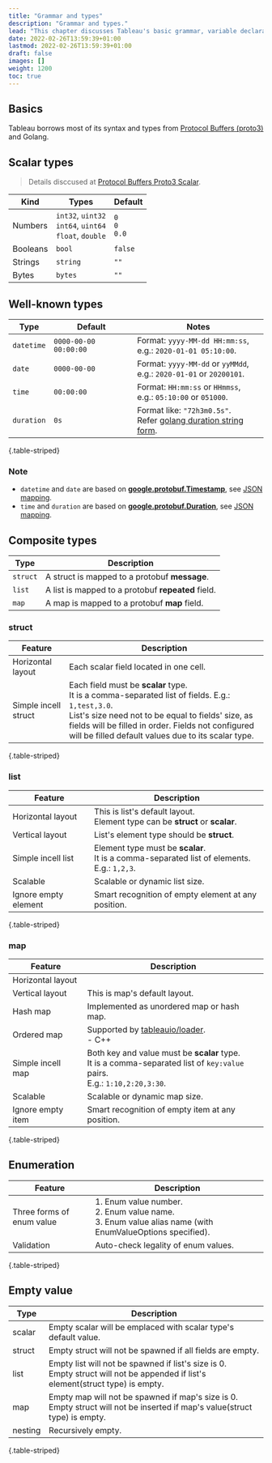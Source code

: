 ```yaml
---
title: "Grammar and types"
description: "Grammar and types."
lead: "This chapter discusses Tableau's basic grammar, variable declarations, and data types."
date: 2022-02-26T13:59:39+01:00
lastmod: 2022-02-26T13:59:39+01:00
draft: false
images: []
weight: 1200
toc: true
---
```


## Basics

Tableau borrows most of its syntax and types from [Protocol Buffers (proto3)](https://developers.google.com/protocol-buffers/docs/proto3) and Golang.

## Scalar types

> Details disccused at [Protocol Buffers Proto3 Scalar](https://developers.google.com/protocol-buffers/docs/proto3#scalar).

| Kind     | Types                                                       | Default             |
| -------- | ----------------------------------------------------------- | ------------------- |
| Numbers  | `int32`, `uint32`<br>`int64`, `uint64`<br>`float`, `double` | `0`<br>`0`<br>`0.0` |
| Booleans | `bool`                                                      | `false`             |
| Strings  | `string`                                                    | `""`                |
| Bytes    | `bytes`                                                     | `""`                |

## Well-known types

| Type       | Default               | Notes                                                                                                              |
| ---------- | --------------------- | ------------------------------------------------------------------------------------------------------------------ |
| `datetime` | `0000-00-00 00:00:00` | Format: `yyyy-MM-dd HH:mm:ss`, <br>e.g.: `2020-01-01 05:10:00`.                                                    |
| `date`     | `0000-00-00`          | Format: `yyyy-MM-dd` or `yyMMdd`, <br>e.g.: `2020-01-01` or `20200101`.                                            |
| `time`     | `00:00:00`            | Format: `HH:mm:ss` or `HHmmss`, <br>e.g.: `05:10:00` or `051000`.                                                  |
| `duration` | `0s`                  | Format like: `"72h3m0.5s"`. <br>Refer [golang duration string form](https://golang.org/pkg/time/#Duration.String). |
{.table-striped}

### Note

- `datetime` and `date` are based on [**google.protobuf.Timestamp**](https://developers.google.com/protocol-buffers/docs/reference/google.protobuf#google.protobuf.Timestamp), see [JSON mapping](https://developers.google.com/protocol-buffers/docs/proto3#json).
- `time` and `duration` are based on [**google.protobuf.Duration**](https://developers.google.com/protocol-buffers/docs/reference/google.protobuf#google.protobuf.Duration), see [JSON mapping](https://developers.google.com/protocol-buffers/docs/proto3#json).

## Composite types

| Type     | Description                                        |
| -------- | -------------------------------------------------- |
| `struct` | A struct is mapped to a protobuf **message**.      |
| `list`   | A list is mapped to a protobuf **repeated** field. |
| `map`    | A map is mapped to a protobuf **map** field.       |

### struct

| Feature              | Description                                                                                                                                                                                                                                                              |
| -------------------- | ------------------------------------------------------------------------------------------------------------------------------------------------------------------------------------------------------------------------------------------------------------------------ |
| Horizontal layout    | Each scalar field located in one cell.                                                                                                                                                                                                                                   |
| Simple incell struct | Each field must be **scalar** type. <br>It is a comma-separated list of fields. E.g.: `1,test,3.0`. <br>List's size need not to be equal to fields' size, as fields will be filled in order. Fields not configured will be filled default values due to its scalar type. |
{.table-striped}

### list

| Feature              | Description                                                                                   |
| -------------------- | --------------------------------------------------------------------------------------------- |
| Horizontal layout    | This is list's default layout. <br>Element type can be **struct** or **scalar**.              |
| Vertical layout      | List's element type should be **struct**.                                                     |
| Simple incell list   | Element type must be **scalar**. <br>It is a comma-separated list of elements. E.g.: `1,2,3`. |
| Scalable             | Scalable or dynamic list size.                                                                |
| Ignore empty element | Smart recognition of empty element at any position.                                           |
{.table-striped}

### map

| Feature           | Description                                                                                                                    |
| ----------------- | ------------------------------------------------------------------------------------------------------------------------------ |
| Horizontal layout |                                                                                                                                |
| Vertical layout   | This is map's default layout.                                                                                                  |
| Hash map          | Implemented as unordered map or hash map.                                                                                      |
| Ordered map       | Supported by [tableauio/loader](https://github.com/tableauio/loader).<br>- C++                                                 |
| Simple incell map | Both key and value must be **scalar** type. <br>It is a comma-separated list of `key:value` pairs. <br>E.g.: `1:10,2:20,3:30`. |
| Scalable          | Scalable or dynamic map size.                                                                                                  |
| Ignore empty item | Smart recognition of empty item at any position.                                                                               |
{.table-striped}

## Enumeration

| Feature                   | Description                                                                                                 |
| ------------------------- | ----------------------------------------------------------------------------------------------------------- |
| Three forms of enum value | 1. Enum value number.<br>2. Enum value name.<br>3. Enum value alias name (with EnumValueOptions specified). |
| Validation                | Auto-check legality of enum values.                                                                         |
{.table-striped}

## Empty value

| Type    | Description                                                                                                                       |
| ------- | --------------------------------------------------------------------------------------------------------------------------------- |
| scalar  | Empty scalar will be emplaced with scalar type's default value.                                                                   |
| struct  | Empty struct will not be spawned if all fields are empty.                                                                         |
| list    | Empty list will not be spawned if list's size is 0.<br>Empty struct will not be appended if list's element(struct type) is empty. |
| map     | Empty map will not be spawned if map's size is 0. Empty struct will not be inserted if map's value(struct type) is empty.         |
| nesting | Recursively empty.                                                                                                                |
{.table-striped}
